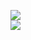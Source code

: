 <p>
  <img align="center" src="https://github-readme-stats.vercel.app/api?username=xRBzfeGQvu&count_private=true&theme=dark&show_icons=true"></img>
  <br />
 <img align="down" src="https://github-readme-stats.vercel.app/api/top-langs/?username=xRBzfeGQvu&layout=compact&theme=dark"></img>
<p>
